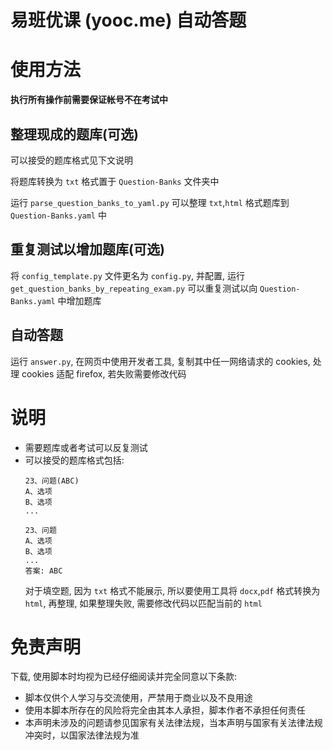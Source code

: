 # 易班优课 (yooc.me) 自动答题

# 使用方法

**执行所有操作前需要保证帐号不在考试中**

## 整理现成的题库(可选)

可以接受的题库格式见下文说明

将题库转换为 `txt` 格式置于 `Question-Banks` 文件夹中

运行 `parse_question_banks_to_yaml.py` 可以整理 `txt`,`html` 格式题库到 `Question-Banks.yaml` 中

## 重复测试以增加题库(可选)

将 `config_template.py` 文件更名为 `config.py`, 并配置, 运行 `get_question_banks_by_repeating_exam.py` 可以重复测试以向 `Question-Banks.yaml` 中增加题库

## 自动答题

运行 `answer.py`, 在网页中使用开发者工具, 复制其中任一网络请求的 cookies, 处理 cookies 适配 firefox, 若失败需要修改代码

# 说明

- 需要题库或者考试可以反复测试
- 可以接受的题库格式包括:
  ```
  23、问题(ABC)
  A、选项
  B、选项
  ...
  ```
  ```
  23、问题
  A、选项
  B、选项
  ...
  答案: ABC
  ```
  对于填空题, 因为 `txt` 格式不能展示, 所以要使用工具将 `docx`,`pdf` 格式转换为 `html`, 再整理, 如果整理失败, 需要修改代码以匹配当前的 `html`


# 免责声明

下载, 使用脚本时均视为已经仔细阅读并完全同意以下条款:

- 脚本仅供个人学习与交流使用，严禁用于商业以及不良用途
- 使用本脚本所存在的风险将完全由其本人承担，脚本作者不承担任何责任
- 本声明未涉及的问题请参见国家有关法律法规，当本声明与国家有关法律法规冲突时，以国家法律法规为准

